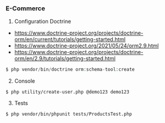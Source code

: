 ### E-Commerce

1. Configuration Doctrine
- https://www.doctrine-project.org/projects/doctrine-orm/en/current/tutorials/getting-started.html
- https://www.doctrine-project.org/2021/05/24/orm2.9.html
- https://www.doctrine-project.org/projects/doctrine-orm/en/2.9/tutorials/getting-started.html
```php 
$ php vendor/bin/doctrine orm:schema-tool:create
```

2. Console 
```
$ php utility/create-user.php @demo123 demo123
```


3. Tests
```
$ php vendor/bin/phpunit tests/ProductsTest.php
```


